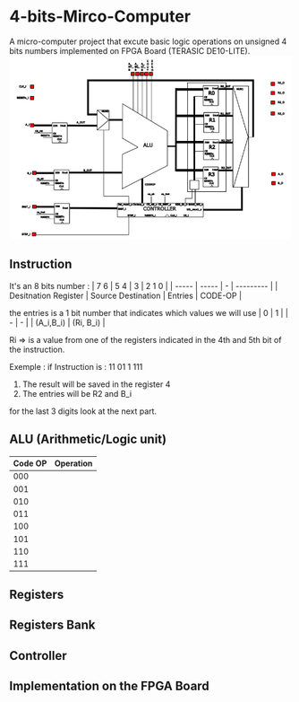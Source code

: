 # 4-bits-Mirco-Computer
A micro-computer project that excute basic logic operations on unsigned 4 bits numbers implemented on FPGA Board (TERASIC DE10-LITE).
![Computer Architecture](Project_Architecture.png)

## Instruction 

It's an 8 bits number : 
| 7  6 | 5  4 | 3 | 2  1  0 |
| ----- | ----- | - | --------- |
| Desitnation Register |  Source Destination | Entries | CODE-OP |

the entries is a 1 bit number that indicates which values we will use 
| 0 | 1 |
| - | - |
| (A_i,B_i) | (Ri, B_i) |

Ri => is a value from one of the registers indicated in the 4th and 5th bit of the instruction.

Exemple : 
if Instruction is : 11 01 1 111 
1. The result will be saved in the register 4
2. The entries will be R2 and B_i

for the last 3 digits look at the next part.

## ALU (Arithmetic/Logic unit)


| Code OP | Operation |
| ------------- | ------------- |
| 000  |   |
| 001  |   |
| 010  |   |
| 011  |   |
| 100  |   |
| 101  |   |
| 110  |   |
| 111  |   |


## Registers

## Registers Bank

## Controller

## Implementation on the FPGA Board
